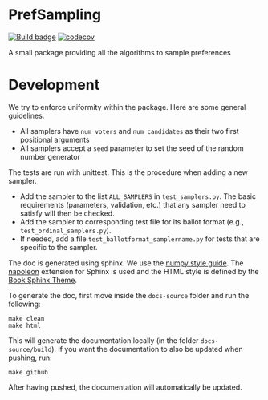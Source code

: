 # PrefSampling

[![Build badge](https://github.com/simon-rey/prefsampling/workflows/build/badge.svg)](https://github.com/simon-rey/prefsampling/actions/workflows/build.yml)
[![codecov](https://codecov.io/gh/simon-rey/prefsampling/branch/main/graphs/badge.svg)](https://codecov.io/gh/simon-rey/prefsampling/tree/main)

A small package providing all the algorithms to sample preferences

Development
===========

We try to enforce uniformity within the package. Here are some general guidelines.

- All samplers have `num_voters` and `num_candidates` as their two first positional arguments
- All samplers accept a `seed` parameter to set the seed of the random number generator

The tests are run with unittest. This is the procedure when adding a new sampler.

- Add the sampler to the list `ALL_SAMPLERS` in `test_samplers.py`. The basic requirements (parameters, validation, etc.) that any sampler need to satisfy will then be checked.
- Add the sampler to corresponding test file for its ballot format (e.g., `test_ordinal_samplers.py`).
- If needed, add a file `test_ballotformat_samplername.py` for tests that are specific to the sampler.


The doc is generated using sphinx. We use the [numpy style guide](https://numpydoc.readthedocs.io/en/latest/format.html).
The [napoleon](https://www.sphinx-doc.org/en/master/usage/extensions/napoleon.html) extension for Sphinx is used
and the HTML style is defined by the [Book Sphinx Theme](https://sphinx-book-theme.readthedocs.io/en/stable/).

To generate the doc, first move inside the `docs-source` folder and run the following:
```shell
make clean 
make html
```

This will generate the documentation locally (in the folder `docs-source/build`). If you want the documentation 
to also be updated when pushing, run:
```shell
make github
```

After having pushed, the documentation will automatically be updated.
